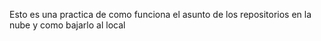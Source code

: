 Esto es una practica de como funciona el asunto de los repositorios en la nube y como bajarlo al local
